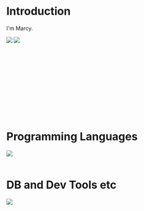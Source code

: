 # Introduction

<p>I'm Marcy.</p>

<a href="https://github.com/anuraghazra/github-readme-stats">
  <img align="left" src="https://github-readme-stats.vercel.app/api?username=marcy-t&count_private=true&show_icons=true" />
</a>
<a href="https://github.com/anuraghazra/github-readme-stats">
  <img align="left" src="https://github-readme-stats.vercel.app/api/top-langs?username=marcy-t&show_icons=true&locale=en&layout=compact" />
</a>

</br>
</br>
</br>
</br>
</br>
</br>
</br>
</br>
</br>
</br>
</br>
</br>

# Programming Languages
<img align="left" src="https://skillicons.dev/icons?i=c,go,python,php,html,css" /> <br /><br />  

# DB and Dev Tools etc

<img align="left" src="https://skillicons.dev/icons?i=mysql,postgresql,redis,elasticsearch,docker,k8s,git,github,vscode,linux,aws,gcp," /> <br /><br />





